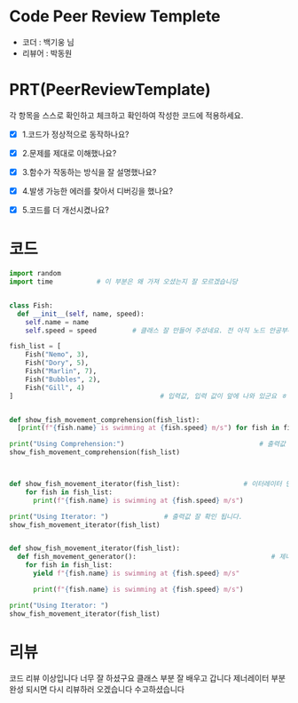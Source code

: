 
# Code Peer Review Templete
- 코더 :  백기웅 님
- 리뷰어 :  박동원



# PRT(PeerReviewTemplate)
각 항목을 스스로 확인하고 체크하고 확인하여 작성한 코드에 적용하세요.
- [x] 1.코드가 정상적으로 동작하나요?
- [x] 2.문제를 제대로 이해했나요?
- [x] 3.함수가 작동하는 방식을 잘 설명했나요?
- [x] 4.발생 가능한 에러를 찾아서 디버깅을 했나요?
- [x] 5.코드를 더 개선시켰나요?


# 코드
```python
import random
import time           # 이 부분은 왜 가져 오셨는지 잘 모르겠습니당 


class Fish:
  def __init__(self, name, speed):
    self.name = name
    self.speed = speed         # 클래스 잘 만들어 주셨네요. 전 아직 노드 안공부해서 클래스 만드는법 잘 배우고 갑니당

fish_list = [
    Fish("Nemo", 3),
    Fish("Dory", 5),
    Fish("Marlin", 7),
    Fish("Bubbles", 2),
    Fish("Gill", 4)
]                                     # 입력값, 입력 값이 앞에 나와 있군요 ㅎㅎ


def show_fish_movement_comprehension(fish_list):
  [print(f"{fish.name} is swimming at {fish.speed} m/s") for fish in fish_list]      #컨프리헨션 안에 문장완성 시키 셨군요

print("Using Comprehension:")                                  # 출력값  잘 확인 됩니다
show_fish_movement_comprehension(fish_list)



def show_fish_movement_iterator(fish_list):                # 이터레이터 만드게 liter() 이렇게 인걸 로 알고 있는데.. 아닌가여?
    for fish in fish_list:
      print(f"{fish.name} is swimming at {fish.speed} m/s")

print("Using Iterator: ")              # 출력값 잘 확인 됩니다.
show_fish_movement_iterator(fish_list)


def show_fish_movement_iterator(fish_list):
  def fish_movement_generator():                                  # 제너레이터 부분 완성 하시면 다시 보러 오겠습니다
    for fish in fish_list:
      yield f"{fish.name} is swimming at {fish.speed} m/s" 

      print(f"{fish.name} is swimming at {fish.speed} m/s")

print("Using Iterator: ")
show_fish_movement_iterator(fish_list)

```

# 리뷰
코드 리뷰 이상입니다 너무 잘 하셨구요
클래스 부분 잘 배우고 갑니다
제너레이터 부분 완성 되시면 다시 리뷰하러 오겠습니다
수고하셨습니다

